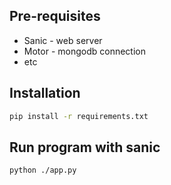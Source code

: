 ## Pre-requisites

- Sanic - web server
- Motor - mongodb connection
- etc

## Installation

```bash
pip install -r requirements.txt
```

## Run program with sanic

```bash
python ./app.py
```
